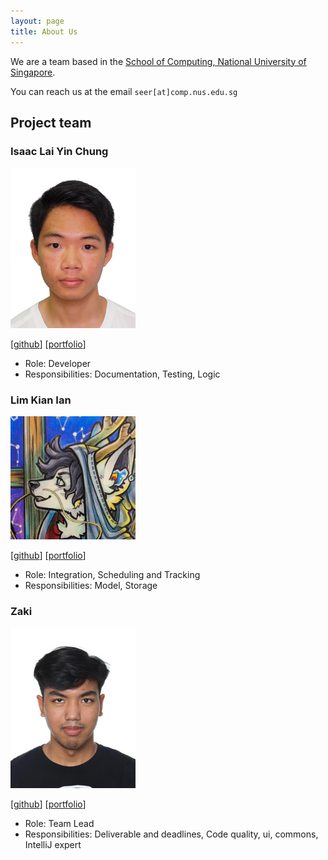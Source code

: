 ```yaml
---
layout: page
title: About Us
---
```


We are a team based in the [School of Computing, National University of Singapore](https://www.comp.nus.edu.sg).

You can reach us at the email `seer[at]comp.nus.edu.sg`

## Project team

### Isaac Lai Yin Chung

<img src="images/eyexactly.png" width="200px">

[[github](https://github.com/eyexactly)]
[[portfolio](team/johndoe.md)]

* Role: Developer
* Responsibilities: Documentation, Testing, Logic 

### Lim Kian Ian

<img src="images/boredfurry.png" width="200px">

[[github](https://github.com/BoredFurry)]
[[portfolio](team/johndoe.md)]

* Role: Integration, Scheduling and Tracking
* Responsibilities: Model, Storage

### Zaki

<img src="images/puntart.png" width="200px">

[[github](http://github.com/puntart)] 
[[portfolio](team/puntart.md)]

* Role: Team Lead
* Responsibilities: Deliverable and deadlines, Code quality, ui, commons, IntelliJ expert
